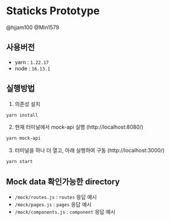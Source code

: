 # Staticks Prototype

@hjjam100
@Min1579

## 사용버전

- yarn : `1.22.17`
- node : `16.13.1`

## 실행방법

1. 의존성 설치

```bash
yarn install
```

2. 현재 터미널에서 mock-api 실행 (http://localhost:8080/)

```bash
yarn mock-api
```

3. 터미널을 하나 더 열고, 아래 실행하여 구동 (http://localhost:3000/)

```bash
yarn start
```

## Mock data 확인가능한 directory

- `/mock/routes.js` : `routes` 응답 예시
- `/mock/pages.js` : `pages` 응답 예시
- `/mock/components.js` : `component` 응답 예시
